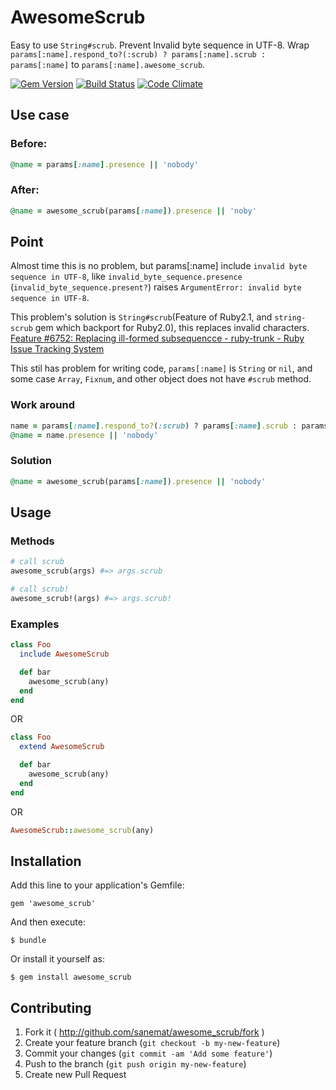 # AwesomeScrub

Easy to use `String#scrub`. Prevent Invalid byte sequence in UTF-8.
Wrap `params[:name].respond_to?(:scrub) ? params[:name].scrub : params[:name]` to `params[:name].awesome_scrub`.

[![Gem Version](https://badge.fury.io/rb/awesome_scrub.png)](http://badge.fury.io/rb/awesome_scrub)
[![Build Status](https://api.travis-ci.org/sanemat/awesome_scrub.png?branch=master)](https://travis-ci.org/sanemat/awesome_scrub)
[![Code Climate](https://codeclimate.com/github/sanemat/awesome_scrub.png)](https://codeclimate.com/github/sanemat/awesome_scrub)

## Use case

### Before:
```ruby
@name = params[:name].presence || 'nobody'
```

### After:
```ruby
@name = awesome_scrub(params[:name]).presence || 'noby'
```

## Point

Almost time this is no problem, but params[:name] include `invalid byte sequence in UTF-8`, like `invalid_byte_sequence.presence` (`invalid_byte_sequence.present?`) raises `ArgumentError: invalid byte sequence in UTF-8`.

This problem's solution is `String#scrub`(Feature of Ruby2.1, and `string-scrub` gem which backport for Ruby2.0), this replaces invalid characters. [Feature #6752: Replacing ill-formed subsequencce - ruby-trunk - Ruby Issue Tracking System](http://bugs.ruby-lang.org/issues/6752)

This stil has problem for writing code, `params[:name]` is `String` or `nil`, and some case `Array`, `Fixnum`, and other object does not have `#scrub` method.

### Work around

```ruby
name = params[:name].respond_to?(:scrub) ? params[:name].scrub : params[:name]
@name = name.presence || 'nobody'
```

### Solution
```ruby
@name = awesome_scrub(params[:name]).presence || 'nobody'
```

## Usage

### Methods

```ruby
# call scrub
awesome_scrub(args) #=> args.scrub

# call scrub!
awesome_scrub!(args) #=> args.scrub!
```

### Examples
```ruby
class Foo
  include AwesomeScrub

  def bar
    awesome_scrub(any)
  end
end
```
OR
```ruby
class Foo
  extend AwesomeScrub

  def bar
    awesome_scrub(any)
  end
end
```
OR
```ruby
AwesomeScrub::awesome_scrub(any)
```

## Installation

Add this line to your application's Gemfile:

    gem 'awesome_scrub'

And then execute:

    $ bundle

Or install it yourself as:

    $ gem install awesome_scrub

## Contributing

1. Fork it ( http://github.com/sanemat/awesome_scrub/fork )
2. Create your feature branch (`git checkout -b my-new-feature`)
3. Commit your changes (`git commit -am 'Add some feature'`)
4. Push to the branch (`git push origin my-new-feature`)
5. Create new Pull Request

